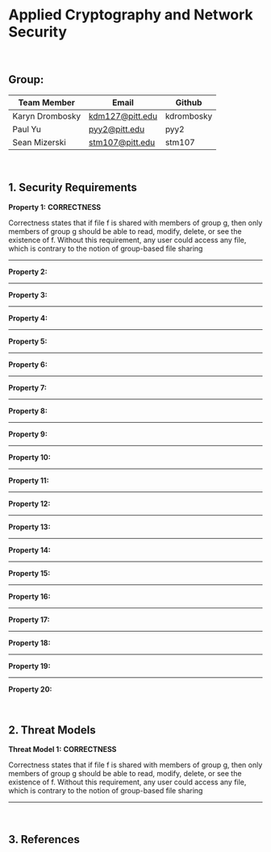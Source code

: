 # Applied Cryptography and Network Security

&nbsp;

## **Group:**

| **Team Member** | **Email**       | **Github**  |
| --------------- |-----------------| ------------|
| Karyn Drombosky | kdm127@pitt.edu | kdrombosky  |
| Paul Yu         | pyy2@pitt.edu   | pyy2        |
| Sean Mizerski   | stm107@pitt.edu | stm107      |

&nbsp;

## 1. **Security Requirements**

**Property 1:** **CORRECTNESS**

Correctness states that if file f is shared with members of group g, then only members of group g should be able to read, modify, delete, or see the existence of f. Without this requirement, any user could access any file, which is contrary to the notion of group-based file sharing

** **

**Property 2:**

** **

**Property 3:**

** **

**Property 4:**

** **

**Property 5:**

** **

**Property 6:**

** **

**Property 7:**

** **

**Property 8:**

** **

**Property 9:**

** **

**Property 10:**

** **

**Property 11:**

** **

**Property 12:**

** **

**Property 13:**

** **

**Property 14:**

** **

**Property 15:**

** **

**Property 16:**

** **

**Property 17:**

** **

**Property 18:**

** **

**Property 19:**

** **

**Property 20:**

&nbsp;

## 2. **Threat Models**

**Threat Model 1:** **CORRECTNESS**

Correctness states that if file f is shared with members of group g, then only members of group g should be able to read, modify, delete, or see the existence of f. Without this requirement, any user could access any file, which is contrary to the notion of group-based file sharing

** **

&nbsp;

## 3. **References**